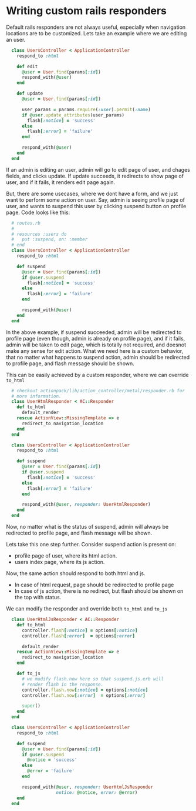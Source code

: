# Writing custom rails responders

Default rails responders are not always useful, especially when navigation
locations are to be customized. Lets take an example where we are editing
an user.

```ruby
  class UsersController < ApplicationController
    respond_to :html

    def edit
      @user = User.find(params[:id])
      respond_with(@user)
    end

    def update
      @user = User.find(params[:id])

      user_params = params.require(:user).permit(:name)
      if @user.update_attributes(user_params)
        flash[:notice] = 'success'
      else
        flash[:error] = 'failure'
      end

      respond_with(@user)
    end
  end
```

If an admin is editing an user, admin will go to edit page of user, and
chages fields, and clicks update. If update succeeds, it redirects to
show page of user, and if it fails, it renders edit page again.

But, there are some usecases, where we dont have a form, and we just want
to perform some action on user. Say, admin is seeing profile page of user,
and wants to suspend this user by clicking suspend button on profile page.
Code looks like this:

```ruby
  # routes.rb
  #
  # resources :users do
  #   put :suspend, on: :member
  # end
  class UsersController < ApplicationController
    respond_to :html

    def suspend
      @user = User.find(params[:id])
      if @user.suspend
        flash[:notice] = 'success'
      else
        flash[:error] = 'failure'
      end

      respond_with(@user)
    end
  end
```

In the above example, if suspend succeeded, admin will be redirected to
profile page (even though, admin is already on profile page), and if it
fails, admin will be taken to edit page, which is totally not required,
and doesnot make any sense for edit action. What we need here is a
custom behavior, that no matter what happens to suspend action, admin
should be redirected to profile page, and flash message should be shown.

This can be easily achieved by a custom responder, where we can override
`to_html`

```ruby
  # checkout actionpack/lib/action_controller/metal/responder.rb for
  # more information.
  class UserHtmlResponder < AC::Responder
    def to_html
      default_render
    rescue ActionView::MissingTemplate => e
      redirect_to navigation_location
    end
  end

  class UsersController < ApplicationController
    respond_to :html

    def suspend
      @user = User.find(params[:id])
      if @user.suspend
        flash[:notice] = 'success'
      else
        flash[:error] = 'failure'
      end

      respond_with(@user, responder: UserHtmlResponder)
    end
  end
```

Now, no matter what is the status of suspend, admin will always be
redirected to profile page, and flash message will be shown.

Lets take this one step further. Consider suspend action is present on:

* profile page of user, where its html action.
* users index page, where its js action.

Now, the same action should respond to both html and js.

* In case of html request, page should be redirected to profile page
* In case of js action, there is no redirect, but flash should be
  shown on the top with status.

We can modify the responder and override both `to_html` and `to_js`

```ruby
  class UserHtmlJsResponder < AC::Responder
    def to_html
      controller.flash[:notice] = options[:notice]
      controller.flash[:error]  = options[:error]

      default_render
    rescue ActionView::MissingTemplate => e
      redirect_to navigation_location
    end

    def to_js
      # we modify flash.now here so that suspend.js.erb will
      # render flash in the response.
      controller.flash.now[:notice] = options[:notice]
      controller.flash.now[:error]  = options[:error]

      super()
    end
  end

  class UsersController < ApplicationController
    respond_to :html

    def suspend
      @user = User.find(params[:id])
      if @user.suspend
        @notice = 'success'
      else
        @error = 'failure'
      end

      respond_with(@user, responder: UserHtmlJsResponder
                   notice: @notice, error: @error)
    end
  end
```
